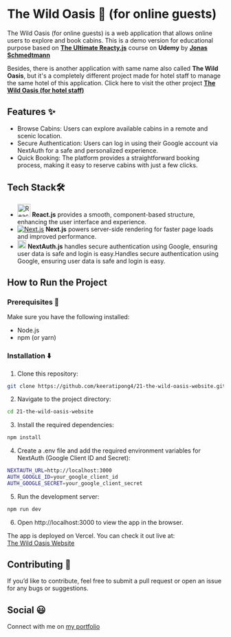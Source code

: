 # The Wild Oasis 🌲 (for online guests)

The Wild Oasis (for online guests) is a web application that allows online users to explore and book cabins. This is a demo version for educational purpose based on [**The Ultimate Reacty.js**](https://shorturl.at/m3qIS) course on **Udemy** by [**Jonas Schmedtmann**](https://www.udemy.com/user/jonasschmedtmann/)

Besides, there is another application with same name also called **The Wild Oasis**, but it's a completely different project made for hotel staff to manage the same hotel of this application. Click here to visit the other project [**The Wild Oasis (for hotel staff)**](https://wild-oasis-for-employee.vercel.app/)

## Features ✨

- Browse Cabins: Users can explore available cabins in a remote and scenic location.
- Secure Authentication: Users can log in using their Google account via NextAuth for a safe and personalized experience.
- Quick Booking: The platform provides a straightforward booking process, making it easy to reserve cabins with just a few clicks.

## Tech Stack🛠️

- <img src="https://upload.wikimedia.org/wikipedia/commons/a/a7/React-icon.svg" alt="React.js" width="30"/> **React.js** provides a smooth, component-based structure, enhancing the user interface and experience.
- [![Next.js](https://img.shields.io/badge/Next.js-000000?style=flat&logo=next.js&logoColor=white)](https://nextjs.org/) **Next.js** powers server-side rendering for faster page loads and improved performance.
- <img src="https://next-auth.js.org/img/logo/logo-sm.png" alt="NextAuth.js" width="20"/> **NextAuth.js** handles secure authentication using Google, ensuring user data is safe and login is easy.Handles secure authentication using Google, ensuring user data is safe and login is easy.

## How to Run the Project

### Prerequisites 🏁

Make sure you have the following installed:

- Node.js
- npm (or yarn)

### Installation ⬇️

1. Clone this repository:

```bash
git clone https://github.com/keeratipong4/21-the-wild-oasis-website.git
```

2. Navigate to the project directory:

```bash
cd 21-the-wild-oasis-website
```

3. Install the required dependencies:

```bash
npm install
```

4. Create a .env file and add the required environment variables for NextAuth (Google Client ID and Secret):

```bash
NEXTAUTH_URL=http://localhost:3000
AUTH_GOOGLE_ID=your_google_client_id
AUTH_GOOGLE_SECRET=your_google_client_secret
```

5. Run the development server:

```bash
npm run dev
```

6. Open http://localhost:3000 to view the app in the browser.

The app is deployed on Vercel. You can check it out live at:  
[The Wild Oasis Website](https://wild-oasis-home-stay.vercel.app/)

## Contributing 🤝

If you’d like to contribute, feel free to submit a pull request or open an issue for any bugs or suggestions.

## Social 😃

Connect with me on [my portfolio](https://www.keeratipong.com/)
